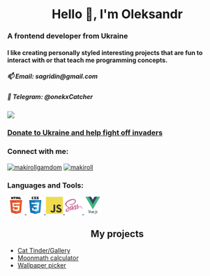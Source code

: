 <h1 align="center">Hello 👋, I'm Oleksandr</h1>
<h3>A frontend developer from Ukraine</h3>
<h4>I like creating personally styled interesting projects that are fun to interact with or that teach me programming concepts.</h4>

<h5>📫 Email: sagridin@gmail.com </h5>
<h5>💬 Telegram: @onekxCatcher</h5>
<img align="center" src="https://ukrainianmountaintop.org/wp-content/uploads/2022/03/stand-ua.jpg" />
<h3><a href="https://uahelp.monobank.ua/">Donate to Ukraine and help fight off invaders</a> </h3> 

<h3 align="left">Connect with me:</h3>
<p align="left">
<a href="https://twitter.com/makirollgamdom" target="blank"><img align="center" src="https://raw.githubusercontent.com/rahuldkjain/github-profile-readme-generator/master/src/images/icons/Social/twitter.svg" alt="makirollgamdom" height="30" width="40" /></a>
<a href="https://linkedin.com/in/makiroll" target="blank"><img align="center" src="https://raw.githubusercontent.com/rahuldkjain/github-profile-readme-generator/master/src/images/icons/Social/linked-in-alt.svg" alt="makiroll" height="30" width="40" /></a>
</p>


<h3 align="left">Languages and Tools:</h3>
<p align="left"> <a href="https://www.w3.org/html/" target="_blank" rel="noreferrer"> <img src="https://raw.githubusercontent.com/devicons/devicon/master/icons/html5/html5-original-wordmark.svg" alt="html5" width="40" height="40"/> </a> <a href="https://www.w3schools.com/css/" target="_blank" rel="noreferrer"> <img src="https://raw.githubusercontent.com/devicons/devicon/master/icons/css3/css3-original-wordmark.svg" alt="css3" width="40" height="40"/> </a> <a href="https://developer.mozilla.org/en-US/docs/Web/JavaScript" target="_blank" rel="noreferrer"> <img src="https://raw.githubusercontent.com/devicons/devicon/master/icons/javascript/javascript-original.svg" alt="javascript" width="40" height="40"/> </a> <a href="https://sass-lang.com" target="_blank" rel="noreferrer"> <img src="https://raw.githubusercontent.com/devicons/devicon/master/icons/sass/sass-original.svg" alt="sass" width="40" height="40"/> </a> <a href="https://vuejs.org/" target="_blank" rel="noreferrer"> <img src="https://raw.githubusercontent.com/devicons/devicon/master/icons/vuejs/vuejs-original-wordmark.svg" alt="vuejs" width="40" height="40"/> </a> </p>

<h2 align="center"> My projects </h2>
<ul>
<li><a href="https://github.com/TactikalMakiRoll/Cat-gallery"> Cat Tinder/Gallery </a> </li>
<li><a href="https://github.com/TactikalMakiRoll/Moonmath"> Moonmath calculator </a> </li>
<li><a href="https://github.com/TactikalMakiRoll/ValorantWallpaperCarousel"> Wallpaper picker </a> </li>
</ul>
